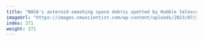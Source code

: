 ```yaml
---
title: "NASA's asteroid-smashing space debris spotted by Hubble telescope"
imageUrl: "https://images.newscientist.com/wp-content/uploads/2023/07/20162130/SEI_164808318.jpg?width=788"
index: 371
weight: 371
---
```

